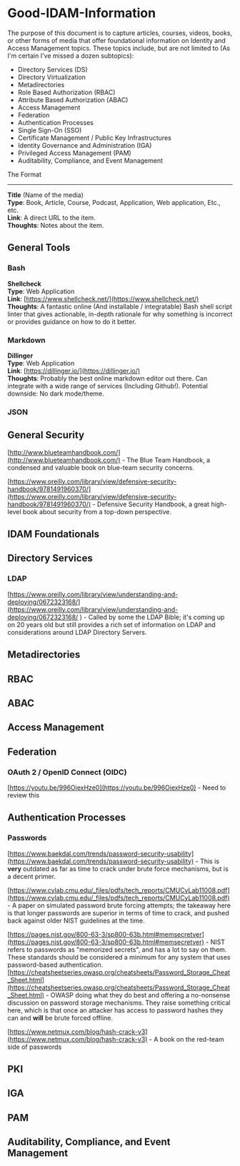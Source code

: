 # Good-IDAM-Information
[//]: # (Greets: jr-pe, Redlegion, topperge, and everyone who gave contributions when I asked them on various platforms.)


The purpose of this document is to capture articles, courses, videos, books, or other forms of media that offer foundational information on Identity and Access Management topics.  These topics include, but are not limited to (As I'm certain I've missed a dozen subtopics):

* Directory Services (DS)
* Directory Virtualization
* Metadirectories
* Role Based Authorization (RBAC)
* Attribute Based Authorization (ABAC)
* Access Management 
* Federation
* Authentication Processes
* Single Sign-On (SSO)
* Certificate Management / Public Key Infrastructures
* Identity Governance and Administration (IGA)
* Privileged Access Management (PAM)
* Auditability, Compliance, and Event Management



The Format
***

[//]: # (You absolutely need two spaces after the end of your content to make it line break in Github.  Keep that in mind when building this out.)

**Title** (Name of the media)  
**Type**: Book, Article, Course, Podcast, Application, Web application, Etc., etc.  
**Link**: A direct URL to the item.  
**Thoughts**: Notes about the item.  


## General Tools

### Bash
**Shellcheck**  
**Type**: Web Application  
**Link**: [https://www.shellcheck.net/](https://www.shellcheck.net/)  
**Thoughts**: A fantastic online (And installable / integratable) Bash shell script linter that gives actionable, in-depth rationale for why something is incorrect or provides guidance on how to do it better.

### Markdown
**Dillinger**  
**Type**: Web Application  
**Link**: [https://dillinger.io/](https://dillinger.io/)  
**Thoughts**: Probably the best online markdown editor out there.  Can integrate with a wide range of services (Including Github!).  Potential downside: No dark mode/theme.

### JSON


## General Security

[http://www.blueteamhandbook.com/](http://www.blueteamhandbook.com/) - The Blue Team Handbook, a condensed and valuable book on blue-team security concerns.

[https://www.oreilly.com/library/view/defensive-security-handbook/9781491960370/](https://www.oreilly.com/library/view/defensive-security-handbook/9781491960370/) - Defensive Security Handbook, a great high-level book about security from a top-down perspective.




## IDAM Foundationals

## Directory Services

### LDAP

[https://www.oreilly.com/library/view/understanding-and-deploying/0672323168/](https://www.oreilly.com/library/view/understanding-and-deploying/0672323168/ ) - Called by some the LDAP Bible; it's coming up on 20 years old but still provides a rich set of information on LDAP and considerations around LDAP Directory Servers.

## Metadirectories

## RBAC

## ABAC

## Access Management

## Federation

### OAuth 2 / OpenID Connect (OIDC)
[https://youtu.be/996OiexHze0](https://youtu.be/996OiexHze0) - Need to review this

## Authentication Processes
### Passwords
[https://www.baekdal.com/trends/password-security-usability](https://www.baekdal.com/trends/password-security-usability) - This is **very** outdated as far as time to crack under brute force mechanisms, but is a decent primer. 

[https://www.cylab.cmu.edu/_files/pdfs/tech_reports/CMUCyLab11008.pdf](https://www.cylab.cmu.edu/_files/pdfs/tech_reports/CMUCyLab11008.pdf) - A paper on simulated password brute forcing attempts; the takeaway here is that longer passwords are superior in terms of time to crack, and pushed back against older NIST guidelines at the time.

[https://pages.nist.gov/800-63-3/sp800-63b.html#memsecretver](https://pages.nist.gov/800-63-3/sp800-63b.html#memsecretver) - NIST refers to passwords as "memorized secrets", and has a lot to say on them.  These standards should be considered a minimum for any system that uses password-based authentication.
[https://cheatsheetseries.owasp.org/cheatsheets/Password_Storage_Cheat_Sheet.html](https://cheatsheetseries.owasp.org/cheatsheets/Password_Storage_Cheat_Sheet.html) - OWASP doing what they do best and offering a no-nonsense discussion on password storage mechanisms.  They raise something critical here, which is that once an attacker has access to password hashes they can and **will** be brute forced offline.

[https://www.netmux.com/blog/hash-crack-v3](https://www.netmux.com/blog/hash-crack-v3) - A book on the red-team side of passwords

## PKI

## IGA

## PAM

## Auditability, Compliance, and Event Management

